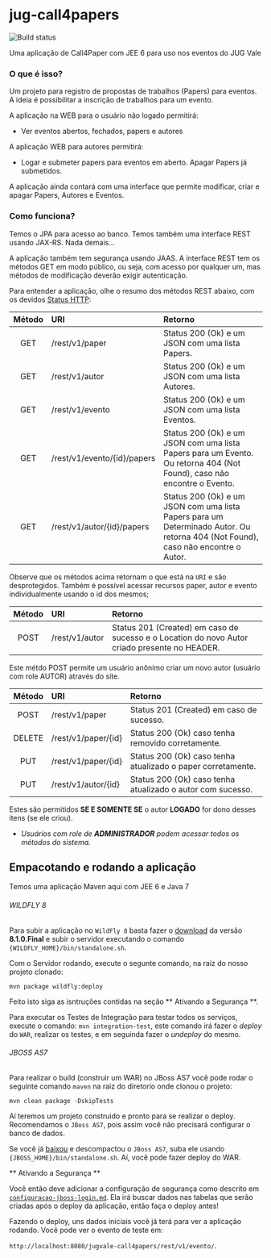 jug-call4papers
===============

![Build status](https://travis-ci.org/CodeVale/jug-call4papers.png)

Uma aplicação de Call4Paper com JEE 6 para uso nos eventos do JUG Vale

### O que é isso?

Um projeto para registro de propostas de trabalhos (Papers) para eventos. A ideia é possibilitar a inscrição de trabalhos para um evento.

A aplicação na WEB para o usuário não logado permitirá:

* Ver eventos abertos, fechados, papers e autores

A aplicação WEB para autores permitirá:

* Logar e submeter papers para eventos em aberto. Apagar Papers já submetidos.

A aplicação ainda contará com uma interface que permite modificar, criar e apagar Papers, Autores e Eventos. 

### Como funciona?

Temos o JPA para acesso ao banco. Temos também uma interface REST usando JAX-RS. Nada demais...

A aplicação também tem segurança usando JAAS. A interface REST tem os métodos GET em modo público, ou seja, com acesso por qualquer um, mas métodos de modificação deverão exigir autenticação. 

Para entender a aplicação, olhe o resumo dos métodos REST abaixo, com os devidos [Status HTTP](http://www.restapitutorial.com/httpstatuscodes.html):


Método 	  | URI											              | Retorno 
:-----:	  | :-------------------------------------| :------------------
GET		    | /rest/v1/paper                        |  Status 200 (Ok) e um JSON com uma lista Papers.
GET		    | /rest/v1/autor                        |  Status 200 (Ok) e um JSON com uma lista Autores.
GET		    | /rest/v1/evento                       |  Status 200 (Ok) e um JSON com uma lista Eventos.
GET		    | /rest/v1/evento/{id}/papers           |  Status 200 (Ok) e um JSON com uma lista Papers para um Evento. Ou retorna 404 (Not Found), caso não encontre o Evento.
GET		    | /rest/v1/autor/{id}/papers            |  Status 200 (Ok) e um JSON com uma lista Papers para um Determinado Autor. Ou retorna 404 (Not Found), caso não encontre o Autor.

Observe que os métodos acima retornam o que está na `URI` e são desprotegidos. Também é possível acessar recursos paper, autor e evento individualmente usando o id dos mesmos;

Método 	  | URI											              | Retorno           
:-----:	  | :-------------------------------------| :------------------
POST		  | /rest/v1/autor                        | Status 201 (Created) em caso de sucesso e o Location do novo Autor criado presente no HEADER.

Este métdo POST permite um usuário anônimo criar um novo autor (usuário com role AUTOR) através do site.

Método 	                | URI											              | Retorno           
:----------------------:| :-------------------------------------| :------------------
POST		  | /rest/v1/paper                                | Status 201 (Created) em caso de sucesso.
DELETE                  | /rest/v1/paper/{id}                   | Status 200 (Ok) caso tenha removido corretamente.
PUT                     | /rest/v1/paper/{id}                   | Status 200 (Ok) caso tenha atualizado o paper corretamente.
PUT		                  | /rest/v1/autor/{id}                   | Status 200 (Ok) caso tenha atualizado o autor com sucesso.


Estes são permitidos **SE E SOMENTE SE** o autor **LOGADO** for dono desses itens (se ele criou).

* _Usuários com role de **ADMINISTRADOR** podem acessar todos os métodos do sistema._


Empacotando e rodando a aplicação
--------

Temos uma aplicação Maven aqui com JEE 6 e Java 7

###### WILDFLY 8

Para subir a aplicação no `WildFly 8` basta fazer o [download](http://wildfly.org/downloads/) da versão **8.1.0.Final** e subir o servidor executando o comando `{WILDFLY_HOME}/bin/standalone.sh`.

Com o Servidor rodando, execute o segunte comando, na raiz do nosso projeto clonado:

`mvn package wildfly:deploy`

Feito isto siga as isntruções contidas na seção ** Ativando a Segurança **.

Para executar os Testes de Integração para testar todos os serviços, execute o comando: `mvn integration-test`, este comando irá fazer o _deploy_ do `WAR`, realizar os testes, e em seguinda fazer o _undeploy_ do mesmo.

###### JBOSS AS7

Para realizar o build (construir um WAR) no JBoss AS7 você pode rodar o seguinte comando `maven` na raiz do diretorio onde clonou o projeto:

`mvn clean package -DskipTests`

Aí teremos um projeto construido e pronto para se realizar o deploy. Recomendamos o `JBoss AS7`, pois assim você não precisará configurar o banco de dados.

Se você já [baixou](http://www.jboss.org/jbossas/downloads/) e descompactou o `JBoss AS7`, suba ele usando `{JBOSS_HOME}/bin/standalone.sh`. Aí, você pode fazer deploy do WAR. 

** Ativando a Segurança **

Você então deve adicionar a configuração de segurança como descrito em [`configuracao-jboss-login.md`](https://github.com/CodeVale/jug-call4papers/blob/master/configuracao-jboss-login.md). Ela irá buscar dados nas tabelas que serão criadas após o deploy da aplicação, então faça o deploy antes!

Fazendo o deploy, uns dados inicíais você já terá para ver a aplicação rodando. Você pode ver o evento de teste em:

`http://localhost:8080/jugvale-call4papers/rest/v1/evento/`.







